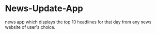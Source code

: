 # News-Update-App
news app which displays the top 10 headlines for that day from any news website of user's choice.
